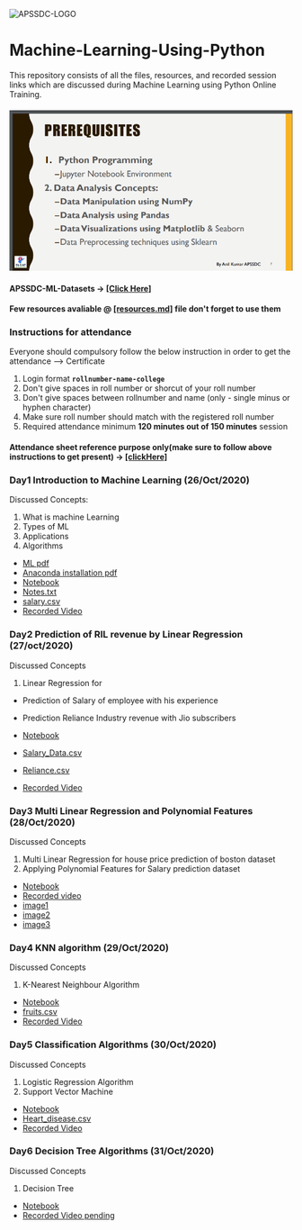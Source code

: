 ![APSSDC-LOGO](https://drive.google.com/uc?export=download&id=15AKQ6_-BixW4K6mL6RPphF5EKXqYF2zj)
# Machine-Learning-Using-Python

This repository consists of all the files, resources, and recorded session links which are discussed during Machine Learning using Python Online Training.
<!---
#### Check your details here same will applicable on certificates if your details are missing update in last column  → [[GSheet]]()

#### Gotomeeting Link → [[Click Here to Join]](meetingLink) → Meeting Id → 
--->

#### ![prerequisite](Prerequisite.png)

#### APSSDC-ML-Datasets → [[Click Here]](https://github.com/AP-State-Skill-Development-Corporation/Datasets)

#### Few resources avaliable @ [[resources.md]](resources.md) file don't forget to use them

### Instructions for attendance

Everyone should compulsory follow the below instruction in order to get the attendance --> Certificate

1. Login format **`rollnumber-name-college`**
2. Don't give spaces in roll number or shorcut of your roll number
3. Don't give spaces between rollnumber and name (only - single minus or hyphen character)
4. Make sure roll number should match with the registered roll number
5. Required attendance minimum **120 minutes out of 150 minutes** session

#### Attendance sheet reference purpose only(make sure to follow above instructions to get present) → [[clickHere]](https://docs.google.com/spreadsheets/d/1wyb_w_JPJlx1djBOVy1iq_G2f9hSXoyef8PXvF6L-RI/edit?usp=sharing)

<!-----
******************************
Reference purpose follow this below things

1. Commit message format
- For content updation -- Added dayNo discussed content
-For Readme.md file updation --  Updated dayNo content
-For resources.md file updation --  Updated resourceName

2.README.md content

DayNo SampleLessonName (Date)

Discussed Concepts:
1. Topic-1
2. Topic-2

[[DayNo_Notebook_Link]]()
[[DayNo_Recorded_Video_Link]]()
*************************
--->

### Day1 Introduction to Machine Learning (26/Oct/2020)

Discussed Concepts:
1. What is machine Learning
2. Types of ML
3. Applications
4. Algorithms  

* [ML pdf ](Day-1/MachineLearningwithPython.pdf)
* [Anaconda installation pdf](Day-1/AnacondaInstallation.pdf)
* [Notebook](Day-1/01_Day1_26Oct2020.ipynb)
* [Notes.txt](Day-1/Notes.txt)
* [salary.csv](Day-1/salary.csv)
* [Recorded Video](https://transcripts.gotomeeting.com/#/s/573f1e450dda4fb0e611545ee4b158e6afe2bf0073d790a71a2b4d00689857c6)

### Day2 Prediction of RIL revenue by Linear Regression (27/oct/2020)

Discussed Concepts
1. Linear Regression for
* Prediction of Salary of employee with his experience
* Prediction Reliance Industry revenue with Jio subscribers

* [Notebook](Day-2/02_Day2_27Oct2020.ipynb)
* [Salary_Data.csv](https://raw.githubusercontent.com/AP-State-Skill-Development-Corporation/Datasets/master/Regression/Salary_Data.csv)
* [Reliance.csv](https://raw.githubusercontent.com/AP-State-Skill-Development-Corporation/Machine-Learning-Using-Python-MB6/master/Day-2/reliance.csv)
* [Recorded Video](https://transcripts.gotomeeting.com/#/s/5b0a222e9cdc09d1d7e4a4f2b9b8bb21f0d35922cb173582419d060768ee23d8)


### Day3 Multi Linear Regression and Polynomial Features (28/Oct/2020)

Discussed Concepts
1. Multi Linear Regression for house price prediction of boston dataset
2. Applying Polynomial Features for Salary prediction dataset

* [Notebook](Day-3/03_Day3_28Oct2020.ipynb)
* [Recorded  video](https://transcripts.gotomeeting.com/#/s/00b4b73e99aa76883949f99ee3aef79747578c0677126c7ef6df368ce4b2eada)
* [image1](https://github.com/AP-State-Skill-Development-Corporation/Machine-Learning-Using-Python-MB6/blob/master/Day-3/6_1_line.png)
* [image2](https://github.com/AP-State-Skill-Development-Corporation/Machine-Learning-Using-Python-MB6/blob/master/Day-3/6_2_linePoly.png)
* [image3](https://github.com/AP-State-Skill-Development-Corporation/Machine-Learning-Using-Python-MB6/blob/master/Day-3/mlconcepts_image5.png)


### Day4 KNN algorithm (29/Oct/2020)

Discussed Concepts
1. K-Nearest Neighbour Algorithm

* [Notebook](Day-4/04_Day4_29Oct2020.ipynb)
* [fruits.csv](https://raw.githubusercontent.com/AP-State-Skill-Development-Corporation/Datasets/master/Classification/fruit_data_with_colours.csv)
* [Recorded Video](https://transcripts.gotomeeting.com/#/s/75f805f97cc792a16e53852486eca3d682dc8bbb8ad7a1cacb9c0330b1136052)

### Day5 Classification Algorithms (30/Oct/2020)

Discussed Concepts
1. Logistic Regression Algorithm
2. Support Vector Machine

* [Notebook](Day-5/05_Day5_30Oct2020.ipynb)
* [Heart_disease.csv](https://raw.githubusercontent.com/AP-State-Skill-Development-Corporation/Datasets/master/Classification/Heart_disease.csv)
* [Recorded Video](https://transcripts.gotomeeting.com/#/s/8116f3a94325277172c8ad3cb371b41c2ff49f6d94bad04f81f57148c8e83393)


### Day6 Decision Tree Algorithms (31/Oct/2020)

Discussed Concepts
1. Decision Tree

* [Notebook](Day-6/06_Day6_31Oct2020.ipynb)
* [Recorded Video pending]()